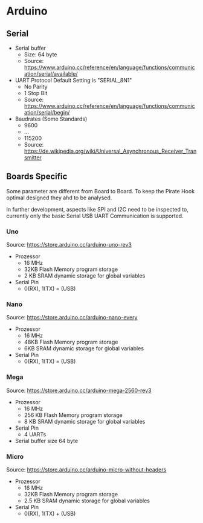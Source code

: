 # Arduino





## Serial
- Serial buffer
    - Size: 64 byte
    - Source: https://www.arduino.cc/reference/en/language/functions/communication/serial/available/
- UART Protocol Default Setting is "SERIAL_8N1"
    - No Parity
    - 1 Stop Bit
    - Source: https://www.arduino.cc/reference/en/language/functions/communication/serial/begin/
- Baudrates (Some Standards)
    - 9600
    - ...
    - 115200
    - Source: https://de.wikipedia.org/wiki/Universal_Asynchronous_Receiver_Transmitter
        

## Boards Specific
Some parameter are different from Board to Board. To keep the Pirate Hook optimal designed they ahd to be analysed.

In further development, aspects like SPI and I2C need to be inspected to, currently only the basic Serial USB UART Communication is supported.

### Uno
Source: https://store.arduino.cc/arduino-uno-rev3

- Prozessor
    - 16 MHz
    - 32KB  Flash Memory program storage
    - 2 KB SRAM dynamic storage for global variables
- Serial Pin
    - 0(RX), 1(TX) = (USB)

### Nano
Source: https://store.arduino.cc/arduino-nano-every

- Prozessor
    - 16 MHz
    - 48KB Flash Memory program storage
    - 6KB SRAM dynamic storage for global variables
- Serial Pin
    - 0(RX), 1(TX) = (USB)


### Mega
Source: https://store.arduino.cc/arduino-mega-2560-rev3

- Prozessor
    - 16 MHz
    - 256 KB Flash Memory program storage
    - 8 KB SRAM dynamic storage for global variables
- Serial Pin
    -  4 UARTs
- Serial buffer size 64 byte


### Micro
Source: https://store.arduino.cc/arduino-micro-without-headers

- Prozessor
    - 16 MHz
    - 32KB Flash Memory program storage
    - 2.5 KB SRAM dynamic storage for global variables
- Serial Pin
    - 0(RX), 1(TX) + (USB)


